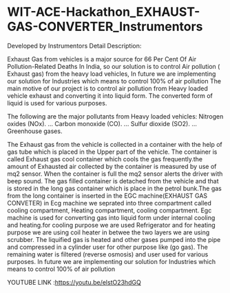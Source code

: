 # WIT-ACE-Hackathon_EXHAUST-GAS-CONVERTER_Instrumentors
Developed by Instrumentors
Detail Description:

Exhaust Gas from vehicles is a major source for 66 Per Cent Of Air Pollution-Related Deaths In India, so our solution is to control Air pollution ( Exhaust gas) from the heavy load vehicles, In future we are implementing our solution for Industries which means to control 100% of air pollution
The main motive of our project is to control air pollution from Heavy loaded vehicle exhaust and  converting  it into liquid form. The converted form of liquid is used for various purposes.

The following are the major pollutants from Heavy loaded vehicles:
Nitrogen oxides (NOx). ...
Carbon monoxide (CO). ...
Sulfur dioxide (SO2). ...
Greenhouse gases.

The Exhaust gas from the vehicle is collected in a container with the help of gas tube which is placed in the Upper part of the vehicle. 
The container is called Exhaust gas cool container which cools the gas frequently.the amount of Exhausted air collected by the container is measured by use of mq2 sensor. When the container is full the mq2 sensor alerts the driver with beep sound. 
The gas filled container is detached from the vehicle and that is stored in the long gas container which is place in the petrol bunk.The gas from the long container is inserted in the EGC machine(EXHAUST GAS CONVETER) in Ecg machine we seprated into three compartment called cooling compartment, Heating compartment, cooling compartment.
Egc machine is used for converting  gas into liquid form under internal cooling and heating.for cooling purpose we are used Refrigerator and for heating purpose we are using coil heater in betwee the two layers we are using scrubber.
The liquified gas is heated and other gases pumped into the pipe and compressed in a cylinder user for other purpose like (go gas). The remaining water is filtered (reverse osmosis) and user used for various purposes.
In future we are implementing our solution for Industries which means to control 100% of air pollution


YOUTUBE LINK :https://youtu.be/elstO23hdGQ
